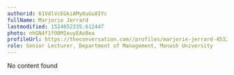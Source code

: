 ```yaml
---
authorid: 61VdlVcEGkiAMy0uGu8IYc
fullName: Marjorie Jerrard
lastmodified: 1524652335.612447
photo: nhGN4f1fO0MIeuyEAo8ea
profileUrl: https://theconversation.com//profiles/marjorie-jerrard-453228
role: Senior Lecturer, Department of Management, Monash University
---
```

No content found